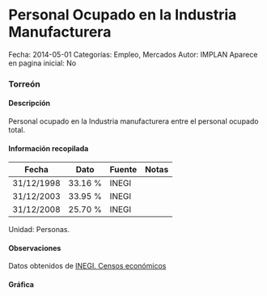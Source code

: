 Personal Ocupado en la Industria Manufacturera
=====

Fecha: 2014-05-01
Categorías: Empleo, Mercados
Autor: IMPLAN
Aparece en pagina inicial: No

### Torreón

#### Descripción

Personal ocupado en la Industria manufacturera entre el personal ocupado total.

<!-- break -->

#### Información recopilada

<table class="table table-hover table-bordered matriz">
  <thead>
    <tr><th>Fecha</th><th>Dato</th><th>Fuente</th><th>Notas</th></tr>
  </thead>
  <tbody>
    <tr><td class="centrado">31/12/1998</td><td class="derecha">33.16 %</td><td>INEGI</td><td></td></tr>
    <tr><td class="centrado">31/12/2003</td><td class="derecha">33.95 %</td><td>INEGI</td><td></td></tr>
    <tr><td class="centrado">31/12/2008</td><td class="derecha">25.70 %</td><td>INEGI</td><td></td></tr>
  </tbody>
</table>

Unidad: Personas.

#### Observaciones

Datos obtenidos de [INEGI. Censos económicos](http://www3.inegi.org.mx/sistemas/saic/)

#### Gráfica

<div id="Morrissrarehve" class="grafica"></div>
<script>
new Morris.Line({
element: 'Morrissrarehve',
data: [{ fecha: '1998-12-31', dato: 33.1600 },{ fecha: '2003-12-31', dato: 33.9500 },{ fecha: '2008-12-31', dato: 25.6975 }],
xkey: 'fecha',
ykeys: ['dato'],
labels: ['Dato'],
lineColors: ['#FF5B02'],
xLabelFormat: function(d) { return d.getDate()+'/'+(d.getMonth()+1)+'/'+d.getFullYear(); },
dateFormat: function(ts) { var d = new Date(ts); return d.getDate() + '/' + (d.getMonth() + 1) + '/' + d.getFullYear(); }
});
</script>
